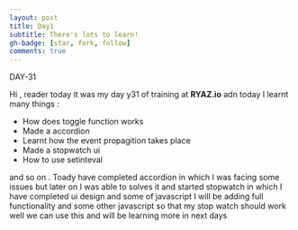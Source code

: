 ```yaml
---
layout: post
title: Day1
subtitle: There's lots to learn!
gh-badge: [star, fork, follow]
comments: true
---
```




DAY-31


Hi , reader today it was my day y31 of training at **RYAZ.io** adn today I learnt many things :
* How does toggle function works
* Made a accordion
* Learnt how the event propagition takes place
* Made a stopwatch ui
* How to use setinteval

and so on . Toady  have completed accordion in which I was facing some issues but later on I was able to solves it and started stopwatch in which I have completed  ui design and some of javascript  I will be adding full functionality and some other javascript so that my stop watch should work well we can use this  and will be learning more in next days
